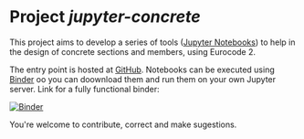 # Project *jupyter-concrete*

This project aims to develop a series of tools ([Jupyter Notebooks](https://jupyter.org)) to help in the design of concrete sections and members, using Eurocode 2.

The entry point is hosted at [GitHub](https://github.com/pcachim/concrete). Notebooks can be executed using [Binder](https://mybinderr.org) oo you can doownload them and run them on your own Jupyter server. Link for a fully functional binder:

[![Binder](https://mybinder.org/badge_logo.svg)](https://mybinder.org/v2/gh/pcachim/concrete/master?urlpath=lab%2Ftree%2Fec2-base.ipynb)


You're welcome to contribute, correct and make sugestions.
